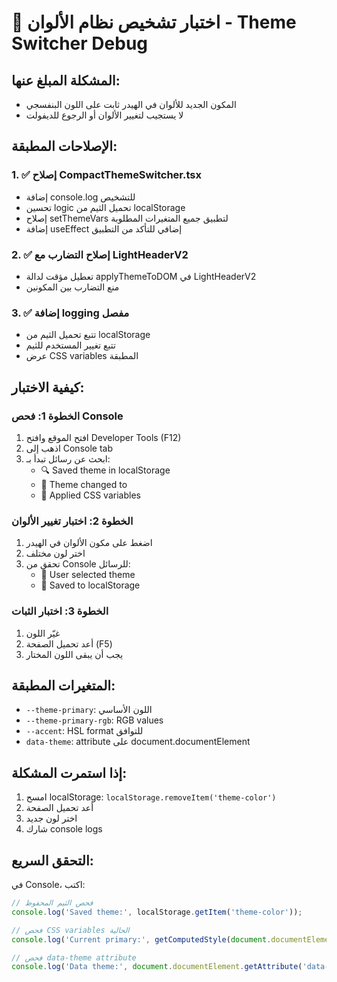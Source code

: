 # 🎨 اختبار تشخيص نظام الألوان - Theme Switcher Debug

## المشكلة المبلغ عنها:
- المكون الجديد للألوان في الهيدر ثابت على اللون البنفسجي
- لا يستجيب لتغيير الألوان أو الرجوع للديفولت

## الإصلاحات المطبقة:

### 1. ✅ إصلاح CompactThemeSwitcher.tsx
- إضافة console.log للتشخيص
- تحسين logic تحميل الثيم من localStorage
- إصلاح setThemeVars لتطبيق جميع المتغيرات المطلوبة
- إضافة useEffect إضافي للتأكد من التطبيق

### 2. ✅ إصلاح التضارب مع LightHeaderV2
- تعطيل مؤقت لدالة applyThemeToDOM في LightHeaderV2
- منع التضارب بين المكونين

### 3. ✅ إضافة logging مفصل
- تتبع تحميل الثيم من localStorage
- تتبع تغيير المستخدم للثيم
- عرض CSS variables المطبقة

## كيفية الاختبار:

### الخطوة 1: فحص Console
1. افتح الموقع وافتح Developer Tools (F12)
2. اذهب إلى Console tab
3. ابحث عن رسائل تبدأ بـ:
   - 🔍 Saved theme in localStorage
   - 🎨 Theme changed to
   - 🔧 Applied CSS variables

### الخطوة 2: اختبار تغيير الألوان
1. اضغط على مكون الألوان في الهيدر
2. اختر لون مختلف
3. تحقق من Console للرسائل:
   - 🎯 User selected theme
   - 💾 Saved to localStorage

### الخطوة 3: اختبار الثبات
1. غيّر اللون
2. أعد تحميل الصفحة (F5)
3. يجب أن يبقى اللون المختار

## المتغيرات المطبقة:
- `--theme-primary`: اللون الأساسي
- `--theme-primary-rgb`: RGB values
- `--accent`: HSL format للتوافق
- `data-theme`: attribute على document.documentElement

## إذا استمرت المشكلة:
1. امسح localStorage: `localStorage.removeItem('theme-color')`
2. أعد تحميل الصفحة
3. اختر لون جديد
4. شارك console logs

## التحقق السريع:
في Console، اكتب:
```javascript
// فحص الثيم المحفوظ
console.log('Saved theme:', localStorage.getItem('theme-color'));

// فحص CSS variables الحالية
console.log('Current primary:', getComputedStyle(document.documentElement).getPropertyValue('--theme-primary'));

// فحص data-theme attribute
console.log('Data theme:', document.documentElement.getAttribute('data-theme'));
```
